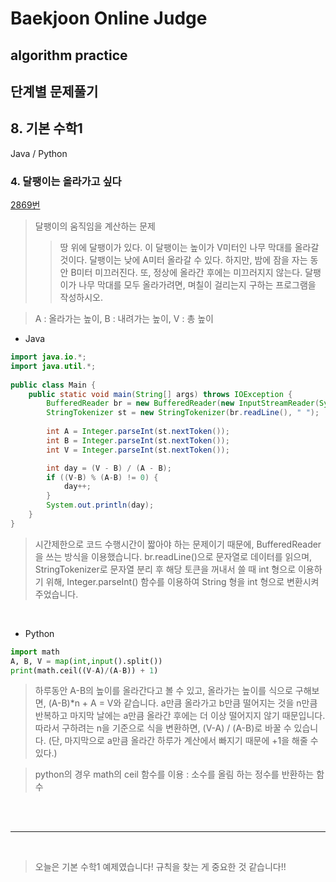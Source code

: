 # Baekjoon Online Judge

## algorithm practice

## 단계별 문제풀기

## 8. 기본 수학1

Java / Python
<br>

### 4. 달팽이는 올라가고 싶다
[2869번](https://www.acmicpc.net/problem/2869) 

> 달팽이의 움직임을 계산하는 문제
>> 땅 위에 달팽이가 있다. 이 달팽이는 높이가 V미터인 나무 막대를 올라갈 것이다.
달팽이는 낮에 A미터 올라갈 수 있다. 하지만, 밤에 잠을 자는 동안 B미터 미끄러진다. 또, 정상에 올라간 후에는 미끄러지지 않는다.
달팽이가 나무 막대를 모두 올라가려면, 며칠이 걸리는지 구하는 프로그램을 작성하시오.

> A : 올라가는 높이, B : 내려가는 높이, V : 총 높이

- Java

```java
import java.io.*;
import java.util.*;
 
public class Main {
	public static void main(String[] args) throws IOException {
        BufferedReader br = new BufferedReader(new InputStreamReader(System.in));
		StringTokenizer st = new StringTokenizer(br.readLine(), " ");
        
		int A = Integer.parseInt(st.nextToken());
		int B = Integer.parseInt(st.nextToken());
		int V = Integer.parseInt(st.nextToken());

		int day = (V - B) / (A - B);    
		if ((V-B) % (A-B) != 0) {
			day++;
		}
		System.out.println(day);
	}
}
``` 

> 시간제한으로 코드 수행시간이 짧아야 하는 문제이기 때문에, BufferedReader 을 쓰는 방식을 이용했습니다.
br.readLine()으로 문자열로 데이터를 읽으며, StringTokenizer로 문자열 분리 후 해당 토큰을 꺼내서 쓸 때 int 형으로 이용하기 위해, Integer.parseInt() 함수를 이용하여 String 형을 int 형으로 변환시켜주었습니다.

<br>

- Python

```python
import math
A, B, V = map(int,input().split())
print(math.ceil((V-A)/(A-B)) + 1)
```

> 하루동안 A-B의 높이를 올라간다고 볼 수 있고, 올라가는 높이를 식으로 구해보면, (A-B)*n + A = V와 같습니다. a만큼 올라가고 b만큼 떨어지는 것을 n만큼 반복하고 마지막 날에는 a만큼 올라간 후에는 더 이상 떨어지지 않기 때문입니다.
따라서 구하려는 n을 기준으로 식을 변환하면, (V-A) / (A-B)로 바꿀 수 있습니다. (단, 마지막으로 a만큼 올라간 하루가 계산에서 빠지기 때문에 +1을 해줄 수 있다.)

> python의 경우 math의 ceil 함수를 이용 : 소수를 올림 하는 정수를 반환하는 함수

<br><br>

---

<br>


> 오늘은 기본 수학1 예제였습니다!
규칙을 찾는 게 중요한 것 같습니다!!
